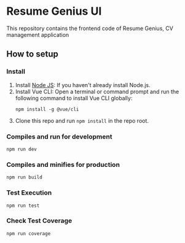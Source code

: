 # Resume Genius UI

This repository contains the frontend code of Resume Genius, CV management application

## How to setup

### Install

1. Install [Node JS](https://nodejs.org/): If you haven't already install Node.js.
2. Install Vue CLI: Open a terminal or command prompt and run the following command to install Vue CLI globally:
   ```
   npm install -g @vue/cli
   ```
3. Clone this repo and run `npm install` in the repo root.

### Compiles and run for development

```
npm run dev
```

### Compiles and minifies for production

```
npm run build
```

### Test Execution

```
npm run test
```

### Check Test Coverage

```
npm run coverage
```
